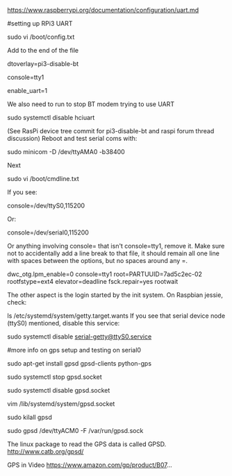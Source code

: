 
https://www.raspberrypi.org/documentation/configuration/uart.md


#setting up RPi3 UART


  sudo vi /boot/config.txt

Add to the end of the file

dtoverlay=pi3-disable-bt

console=tty1

enable_uart=1


We also need to run to stop BT modem trying to use UART

  sudo systemctl disable hciuart

(See RasPi device tree commit for pi3-disable-bt and raspi forum thread discussion)
Reboot and test serial coms with:

  sudo minicom -D /dev/ttyAMA0 -b38400




Next

  sudo vi /boot/cmdline.txt

If you see:

  console=/dev/ttyS0,115200 

Or:

  console=/dev/serial0,115200 

Or anything involving console= that isn't console=tty1, remove it. Make sure not to accidentally add a line break to that file, it should remain all one line with spaces between the options, but no spaces around any =.

dwc_otg.lpm_enable=0 console=tty1 root=PARTUUID=7ad5c2ec-02 rootfstype=ext4 elevator=deadline fsck.repair=yes rootwait


The other aspect is the login started by the init system. On Raspbian jessie, check:

ls /etc/systemd/system/getty.target.wants
If you see that serial device node (ttyS0) mentioned, disable this service:

 sudo systemctl disable serial-getty@ttyS0.service







#more info on gps setup and testing on serial0

sudo apt-get install gpsd gpsd-clients python-gps

sudo systemctl stop gpsd.socket

sudo systemctl disable gpsd.socket

vim /lib/systemd/system/gpsd.socket

sudo kilall gpsd

sudo gpsd /dev/ttyACM0 -F /var/run/gpsd.sock

The linux package to read the GPS data is called GPSD.
http://www.catb.org/gpsd/

GPS in Video
https://www.amazon.com/gp/product/B07...






